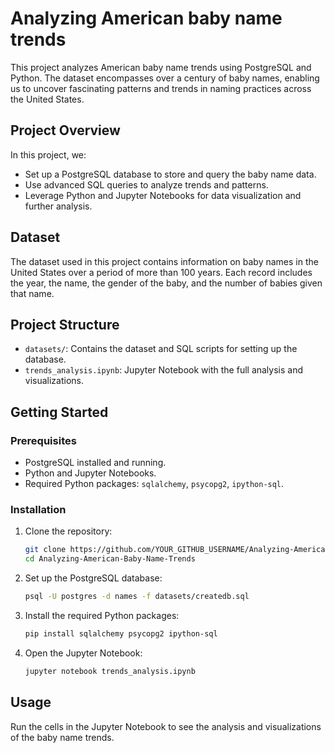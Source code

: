 # Analyzing American baby name trends

This project analyzes American baby name trends using PostgreSQL and Python. The dataset encompasses over a century of baby names, enabling us to uncover fascinating patterns and trends in naming practices across the United States.

## Project Overview

In this project, we:
- Set up a PostgreSQL database to store and query the baby name data.
- Use advanced SQL queries to analyze trends and patterns.
- Leverage Python and Jupyter Notebooks for data visualization and further analysis.

## Dataset

The dataset used in this project contains information on baby names in the United States over a period of more than 100 years. Each record includes the year, the name, the gender of the baby, and the number of babies given that name.

## Project Structure

- `datasets/`: Contains the dataset and SQL scripts for setting up the database.
- `trends_analysis.ipynb`: Jupyter Notebook with the full analysis and visualizations.

## Getting Started

### Prerequisites

- PostgreSQL installed and running.
- Python and Jupyter Notebooks.
- Required Python packages: `sqlalchemy`, `psycopg2`, `ipython-sql`.

### Installation

1. Clone the repository:
    ```sh
    git clone https://github.com/YOUR_GITHUB_USERNAME/Analyzing-American-Baby-Name-Trends.git
    cd Analyzing-American-Baby-Name-Trends
    ```

2. Set up the PostgreSQL database:
    ```sh
    psql -U postgres -d names -f datasets/createdb.sql
    ```

3. Install the required Python packages:
    ```sh
    pip install sqlalchemy psycopg2 ipython-sql
    ```

4. Open the Jupyter Notebook:
    ```sh
    jupyter notebook trends_analysis.ipynb
    ```

## Usage

Run the cells in the Jupyter Notebook to see the analysis and visualizations of the baby name trends.
